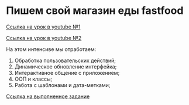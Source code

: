 # Пишем свой магазин еды fastfood #

[Ссылка на урок в youtube №1](https://youtu.be/x2NJz2lRF7E)

[Ссылка на урок в youtube №2](https://youtu.be/jL6eRb6zFpA)

На этом интенсиве мы отработаем:

1. Обработка пользовательских действий;
2. Динамическое обновление интерфейка;
3. Интерактивное общение с приложением;
4. ООП и классы;
5. Работа с шаблонами и дата-метками;

[Ссылка на выполненное задание](https://evgenprushk.github.io/fastfood-/)

